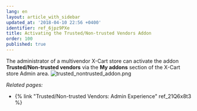 ```yaml
---
lang: en
layout: article_with_sidebar
updated_at: '2018-04-10 22:56 +0400'
identifier: ref_6jpz9PXe
title: Activating the Trusted/Non-trusted Vendors Addon
order: 100
published: true
---
```

The administrator of a multivendor X-Cart store can activate the addon **Trusted/Non-trusted vendors** via the **My addons** section of the X-Cart store Admin area. 
![trusted_nontrusted_addon.png]({{site.baseurl}}/attachments/ref_6jpz9PXe/trusted_nontrusted_addon.png)



_Related pages:_
   
   * {% link "Trusted/Non-trusted Vendors: Admin Experience" ref_21Q6x8t3 %}
